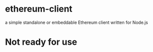 ethereum-client
===============

a simple standalone or embeddable Ethereum client written for Node.js

# Not ready for use
